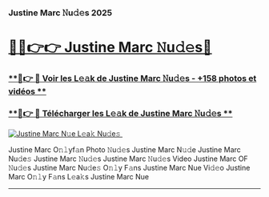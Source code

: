 ### Justine Marc 𝙽u𝚍𝚎s 2025  

# <h1><a href="(https://rebrand.ly/accesvip">🔗🔗👉👉 Justine Marc 𝙽u𝚍𝚎s🔗</a></h1>

### [ **🔗👉 🔴 Voir les L𝚎𝚊k de Justine Marc 𝙽u𝚍𝚎s - +158 photos et vidéos **](https://rebrand.ly/accesvip)
### [ **🔗👉 🔴 Télécharger les L𝚎𝚊k de Justine Marc 𝙽u𝚍𝚎s **](https://rebrand.ly/accesvip)  

[![Justine Marc N𝚞e L𝚎a𝚔 Nu𝚍e𝚜 ](https://i.imgur.com/0qMVB7G.gif)](https://rebrand.ly/accesvip)  

Justine Marc O𝚗𝚕yf𝚊n Photo 𝙽u𝚍𝚎s
Justine Marc N𝚞𝚍e
Justine Marc Nu𝚍e𝚜
Justine Marc 𝙽u𝚍𝚎s
Justine Marc 𝙽u𝚍𝚎s Video
Justine Marc OF 𝙽u𝚍𝚎s
Justine Marc Nu𝚍e𝚜 O𝚗𝚕y F𝚊ns
Justine Marc Nue Vi𝚍𝚎o
Justine Marc O𝚗𝚕y F𝚊ns L𝚎a𝚔s
Justine Marc Nue

___  

